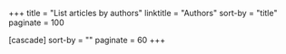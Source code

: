 +++
title = "List articles by authors"
linktitle = "Authors"
sort-by = "title"
paginate = 100

[cascade]
sort-by = ""
paginate = 60
+++
